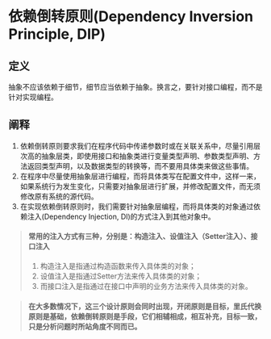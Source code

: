 # 依赖倒转原则(Dependency Inversion  Principle, DIP)

## 定义
抽象不应该依赖于细节，细节应当依赖于抽象。换言之，要针对接口编程，而不是针对实现编程。

## 阐释
1. 依赖倒转原则要求我们在程序代码中传递参数时或在关联关系中，尽量引用层次高的抽象层类，即使用接口和抽象类进行变量类型声明、参数类型声明、方法返回类型声明，以及数据类型的转换等，而不要用具体类来做这些事情。
2. 在程序中尽量使用抽象层进行编程，而将具体类写在配置文件中，这样一来，如果系统行为发生变化，只需要对抽象层进行扩展，并修改配置文件，而无须修改原有系统的源代码。
3. 在实现依赖倒转原则时，我们需要针对抽象层编程，而将具体类的对象通过依赖注入(Dependency Injection, DI)的方式注入到其他对象中。

>#### 常用的注入方式有三种，分别是：构造注入、设值注入（Setter注入）、接口注入
>1. 构造注入是指通过构造函数来传入具体类的对象；
>2. 设值注入是指通过Setter方法来传入具体类的对象；
>3. 而接口注入是指通过在接口中声明的业务方法来传入具体类的对象。

>#### 在大多数情况下，这三个设计原则会同时出现，开闭原则是目标，里氏代换原则是基础，依赖倒转原则是手段，它们相辅相成，相互补充，目标一致，只是分析问题时所站角度不同而已。


